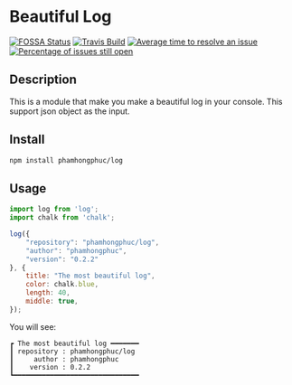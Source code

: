 # Beautiful Log

[![FOSSA Status](https://app.fossa.io/api/projects/git%2Bgithub.com%2Fphamhongphuc%2Flog.svg?type=shield)](https://app.fossa.io/projects/git%2Bgithub.com%2Fphamhongphuc%2Flog?ref=badge_shield) [![Travis Build](https://travis-ci.org/phamhongphuc/log.svg?branch=master)](https://travis-ci.org/phamhongphuc/log/builds "Most recent build") [![Average time to resolve an issue](http://isitmaintained.com/badge/resolution/phamhongphuc/log.svg)](https://github.com/phamhongphuc/log/issues "Average time to resolve an issue") [![Percentage of issues still open](http://isitmaintained.com/badge/open/phamhongphuc/log.svg)](https://github.com/phamhongphuc/log/issues "Percentage of issues still open")

## Description

This is a module that make you make a beautiful log in your console.
This support json object as the input.

## Install

```sh
npm install phamhongphuc/log
```

## Usage

```javascript
import log from 'log';
import chalk from 'chalk';

log({
    "repository": "phamhongphuc/log",
    "author": "phamhongphuc",
    "version": "0.2.2"
}, {
    title: "The most beautiful log",
    color: chalk.blue,
    length: 40,
    middle: true,
});
```

You will see:

```log
┏ The most beautiful log ━━━━━━━
┃ repository : phamhongphuc/log
┃     author : phamhongphuc
┃    version : 0.2.2
┗━━━━━━━━━━━━━━━━━━━━━━━━━━━━━━━
```
